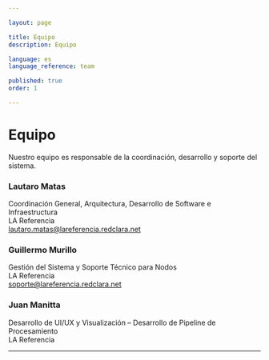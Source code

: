 ```yaml
---

layout: page

title: Equipo  
description: Equipo

language: es  
language_reference: team

published: true  
order: 1

---
```


<h1 class="team-title">Equipo</h1>

<p class="team-intro">
  Nuestro equipo es responsable de la coordinación, desarrollo y soporte del sistema.
</p>

<div class="team-grid">
  <div class="team-member">
    <div class="team-member-header">
      <h3>Lautaro Matas</h3>
      <span class="team-member-role">Coordinación General, Arquitectura, Desarrollo de Software e Infraestructura</span>
    </div>
    <div class="team-member-org">LA Referencia</div>
    <div class="team-member-contact">
      <a href="mailto:lautaro.matas@lareferencia.redclara.net" class="team-email">lautaro.matas@lareferencia.redclara.net</a>
    </div>
  </div>

  <div class="team-member">
    <div class="team-member-header">
      <h3>Guillermo Murillo</h3>
      <span class="team-member-role">Gestión del Sistema y Soporte Técnico para Nodos</span>
    </div>
    <div class="team-member-org">LA Referencia</div>
    <div class="team-member-contact">
      <a href="mailto:soporte@lareferencia.redclara.net" class="team-email">soporte@lareferencia.redclara.net</a>
    </div>
  </div>

  <div class="team-member">
    <div class="team-member-header">
      <h3>Juan Manitta</h3>
      <span class="team-member-role">Desarrollo de UI/UX y Visualización – Desarrollo de Pipeline de Procesamiento</span>
    </div>
    <div class="team-member-org">LA Referencia</div>
  </div>
</div>

---